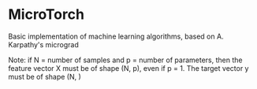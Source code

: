 # MicroTorch

Basic implementation of machine learning algorithms, based on A. Karpathy's micrograd

Note: if N = number of samples and p = number of parameters, then the feature vector X must be of shape (N, p), even if p = 1. The target vector y must be of shape (N, )
